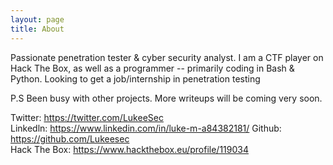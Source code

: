```yaml
---
layout: page
title: About
---
```


Passionate penetration tester & cyber security analyst. I am a CTF player on Hack The Box, as well as a programmer -- primarily coding in Bash & Python. Looking to get a job/internship in penetration testing

P.S Been busy with other projects. More writeups will be coming very soon. 

Twitter: <https://twitter.com/LukeeSec>  
Linkedln: <https://www.linkedin.com/in/luke-m-a84382181/>
Github: <https://github.com/Lukeesec>  
Hack The Box: <https://www.hackthebox.eu/profile/119034>
